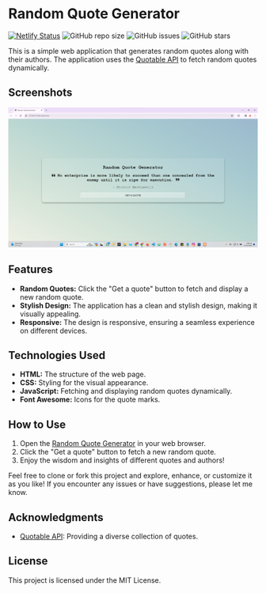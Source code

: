 # Random Quote Generator

[![Netlify Status](https://api.netlify.com/api/v1/badges/58750b64-aa6f-4628-968b-1ef9e28bc2b3/deploy-status)](https://app.netlify.com/sites/randomquotes-generator-12/deploys)
![GitHub repo size](https://img.shields.io/github/repo-size/Jamalsalim-js12/Random-Quote-Generator)
![GitHub issues](https://img.shields.io/github/issues/Jamalsalim-js12/Random-Quote-Generator)
![GitHub stars](https://img.shields.io/github/stars/Jamalsalim-js12/Random-Quote-Generator)

This is a simple web application that generates random quotes along with their authors. The application uses the [Quotable API](https://api.quotable.io/) to fetch random quotes dynamically.

## Screenshots

![Random Quote Generator](https://github.com/jamalsalim-js12/Random-Quote-Generator/blob/main/images/Random%20Quotes%20Generator.png)

## Features

- **Random Quotes:** Click the "Get a quote" button to fetch and display a new random quote.
- **Stylish Design:** The application has a clean and stylish design, making it visually appealing.
- **Responsive:** The design is responsive, ensuring a seamless experience on different devices.

## Technologies Used

- **HTML:** The structure of the web page.
- **CSS:** Styling for the visual appearance.
- **JavaScript:** Fetching and displaying random quotes dynamically.
- **Font Awesome:** Icons for the quote marks.

## How to Use

1. Open the [Random Quote Generator](https://randomquotes-generator-12.netlify.app
) in your web browser.
2. Click the "Get a quote" button to fetch a new random quote.
3. Enjoy the wisdom and insights of different quotes and authors!

Feel free to clone or fork this project and explore, enhance, or customize it as you like! If you encounter any issues or have suggestions, please let me know.

## Acknowledgments

- [Quotable API](https://api.quotable.io/): Providing a diverse collection of quotes.

## License

This project is licensed under the MIT License.

